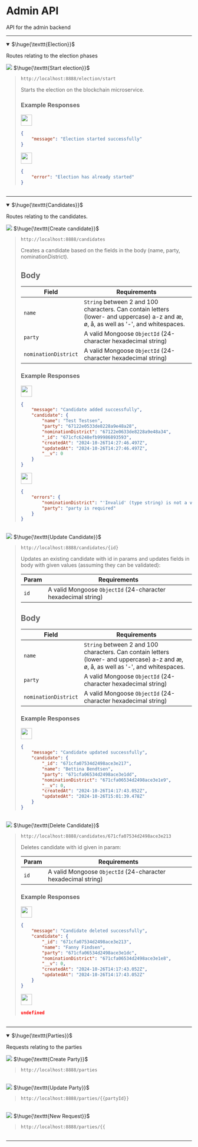 # Admin API

API for the admin backend

---

<details open>
<summary>$\huge{\texttt{Election}}$</summary>

Routes relating to the election phases

<img src="https://img.shields.io/badge/POST-orange.svg" > $\huge{\texttt{Start election}}$
> ```
> http://localhost:8888/election/start
> ```
> 
> Starts the election on the blockchain microservice.
>
> ### Example Responses
>
><img src="https://img.shields.io/badge/200-Successful_Response-green.svg" height="30">
>
> ```json
> {
>     "message": "Election started successfully"
> }
> ```
> 
><img src="https://img.shields.io/badge/400-Election_Already_Started-red.svg" height="30">
>
> ```json
> {
>     "error": "Election has already started"
> }
> ```
> 
<div style="margin-top: 30px"></div>

><div style="margin-top: 30px"></div>

</details>

---

<details open>
<summary>$\huge{\texttt{Candidates}}$</summary>

Routes relating to the candidates.

<img src="https://img.shields.io/badge/POST-orange.svg" > $\huge{\texttt{Create candidate}}$
> ```
> http://localhost:8888/candidates
> ```
> 
> Creates a candidate based on the fields in the body (name, party, nominationDistrict).
> 
> ## Body
> 
> | **Field** | **Requirements** |
> | --- | --- |
> | `name` | `String` between 2 and 100 characters. Can contain letters (lower- and uppercase) a-z and æ, ø, å, as well as '-', and whitespaces. |
> | `party` | A valid Mongoose `ObjectId` (24-character hexadecimal string) |
> | `nominationDistrict` | A valid Mongoose `ObjectId` (24-character hexadecimal string) |
>
> ### Example Responses
>
><img src="https://img.shields.io/badge/201-Create_candidate-green.svg" height="30">
>
> ```json
> {
>     "message": "Candidate added successfully",
>     "candidate": {
>         "name": "Test Testsen",
>         "party": "67122e0533de8228a9e48a28",
>         "nominationDistrict": "67122e0633de8228a9e48a34",
>         "_id": "671cfc6248efb99986893593",
>         "createdAt": "2024-10-26T14:27:46.497Z",
>         "updatedAt": "2024-10-26T14:27:46.497Z",
>         "__v": 0
>     }
> }
> ```
> 
><img src="https://img.shields.io/badge/400-Invalid_Request_Body-red.svg" height="30">
>
> ```json
> {
>     "errors": {
>         "nominationDistrict": "'Invalid' (type string) is not a valid ObjectId",
>         "party": "party is required"
>     }
> }
> ```
> 
<div style="margin-top: 30px"></div>

><div style="margin-top: 30px"></div>

<img src="https://img.shields.io/badge/PATCH-magenta.svg" > $\huge{\texttt{Update Candidate}}$
> ```
> http://localhost:8888/candidates/{id}
> ```
> 
> Updates an existing candidate with id in params and updates fields in body with given values (assuming they can be validated):
> 
> | **Param** | **Requirements** |
> | --- | --- |
> | `id` | A valid Mongoose `ObjectId` (24-character hexadecimal string) |
> 
> ## Body
> 
> | Field | **Requirements** |
> | --- | --- |
> | `name` | `String` between 2 and 100 characters. Can contain letters (lower- and uppercase) a-z and æ, ø, å, as well as '-', and whitespaces. |
> | `party` | A valid Mongoose `ObjectId` (24-character hexadecimal string) |
> | `nominationDistrict` | A valid Mongoose `ObjectId` (24-character hexadecimal string) |
>
> ### Example Responses
>
><img src="https://img.shields.io/badge/200-Update_Candidate-green.svg" height="30">
>
> ```json
> {
>     "message": "Candidate updated successfully",
>     "candidate": {
>         "_id": "671cfa07534d2498ace3e217",
>         "name": "Bettina Bendtsen",
>         "party": "671cfa06534d2498ace3e1dd",
>         "nominationDistrict": "671cfa06534d2498ace3e1e9",
>         "__v": 0,
>         "createdAt": "2024-10-26T14:17:43.052Z",
>         "updatedAt": "2024-10-26T15:01:39.478Z"
>     }
> }
> ```
> 
<div style="margin-top: 30px"></div>

><div style="margin-top: 30px"></div>

<img src="https://img.shields.io/badge/DELETE-red.svg" > $\huge{\texttt{Delete Candidate}}$
> ```
> http://localhost:8888/candidates/671cfa07534d2498ace3e213
> ```
> 
> Deletes candidate with id given in param:
> 
> | **Param** | **Requirements** |
> | --- | --- |
> | `id` | A valid Mongoose `ObjectId` (24-character hexadecimal string) |
>
> ### Example Responses
>
><img src="https://img.shields.io/badge/200-Delete_Candidate-green.svg" height="30">
>
> ```json
> {
>     "message": "Candidate deleted successfully",
>     "candidate": {
>         "_id": "671cfa07534d2498ace3e213",
>         "name": "Fanny Findsen",
>         "party": "671cfa06534d2498ace3e1dc",
>         "nominationDistrict": "671cfa06534d2498ace3e1e8",
>         "__v": 0,
>         "createdAt": "2024-10-26T14:17:43.052Z",
>         "updatedAt": "2024-10-26T14:17:43.052Z"
>     }
> }
> ```
> 
><img src="https://img.shields.io/badge/204-No_content-green.svg" height="30">
>
> ```json
> undefined
> ```
> 
<div style="margin-top: 30px"></div>

><div style="margin-top: 30px"></div>

</details>

---

<details open>
<summary>$\huge{\texttt{Parties}}$</summary>

Requests relating to the parties

<img src="https://img.shields.io/badge/POST-orange.svg" > $\huge{\texttt{Create Party}}$
> ```
> http://localhost:8888/parties
> ```
> ><div style="margin-top: 30px"></div>

<img src="https://img.shields.io/badge/PATCH-magenta.svg" > $\huge{\texttt{Update Party}}$
> ```
> http://localhost:8888/parties/{{partyId}}
> ```
> ><div style="margin-top: 30px"></div>

<img src="https://img.shields.io/badge/DELETE-red.svg" > $\huge{\texttt{New Request}}$
> ```
> http://localhost:8888/parties/{{
> ```
> ><div style="margin-top: 30px"></div>

</details>

---

